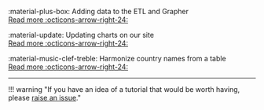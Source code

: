 
:material-plus-box: Adding data to the ETL and Grapher<br>
[Read more :octicons-arrow-right-24:](adding-data/)

:material-update: Updating charts on our site<br>
[Read more :octicons-arrow-right-24:](updating-charts.md)

:material-music-clef-treble: Harmonize country names from a table<br>
[Read more :octicons-arrow-right-24:](harmonize-countries.md)

---
!!! warning "If you have an idea of a tutorial that would be worth having, please [raise an issue](http://localhost:8000/getting-started/(https://github.com/owid/etl/issues/new?assignees=&labels=&template=docs-issue---.md))."
